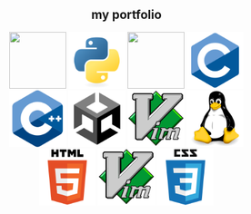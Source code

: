 <div class="prtfolio" align="center">
  <h2>my portfolio</h2>
  <a href="https://vlang.io/"><img src="https://raw.githubusercontent.com/vlang/v-logo/master/dist/v-logo.png" width=100 height=100></a>
  <a href="https://python.org/"><img src="https://raw.githubusercontent.com/devicons/devicon/master/icons/python/python-original.svg" width=100 height=100></a>
  <a href="https://www.gnu.org/software/bash/"><img src="https://camo.githubusercontent.com/bbb327d6ba7708520eaafd13396fed64d73bf5df5c4cdd0ba03cf0843f7a9340/68747470733a2f2f7777772e766563746f726c6f676f2e7a6f6e652f6c6f676f732f676e755f626173682f676e755f626173682d69636f6e2e737667" width=100 height=100></a>
  <a href="https://en.wikipedia.org/wiki/C_(programming_language)"><img src="https://raw.githubusercontent.com/devicons/devicon/master/icons/c/c-original.svg" width=100 height=100></a>
  <a href="https://en.wikipedia.org/wiki/C%2B%2B"><img src="https://raw.githubusercontent.com/devicons/devicon/master/icons/cplusplus/cplusplus-original.svg" width=100 height=100></a>
  <a href="https://unity.com/"><img src="https://raw.githubusercontent.com/devicons/devicon/master/icons/unity/unity-original.svg" width=100 height=100></a>
  <a href="https://vim.org/"><img src="https://raw.githubusercontent.com/devicons/devicon/master/icons/vim/vim-original.svg" width=100 height=100></a>
  <a href="https://kernel.org/"><img src="https://raw.githubusercontent.com/devicons/devicon/master/icons/linux/linux-original.svg" width=100 height=100></a>
  <a href="https://www.javascript.com/"><img src="https://raw.githubusercontent.com/devicons/devicon/master/icons/html5/html5-original-wordmark.svg" width=100 height=100></a>
  <a href="https://w3.org/"><img src="https://raw.githubusercontent.com/devicons/devicon/master/icons/vim/vim-original.svg" width=100 height=100></a>
  <a href="https://www.w3.org/Style/CSS/Overview.en.html"><img src="https://raw.githubusercontent.com/devicons/devicon/master/icons/css3/css3-original-wordmark.svg" width=100 height=100></a>
</div>
